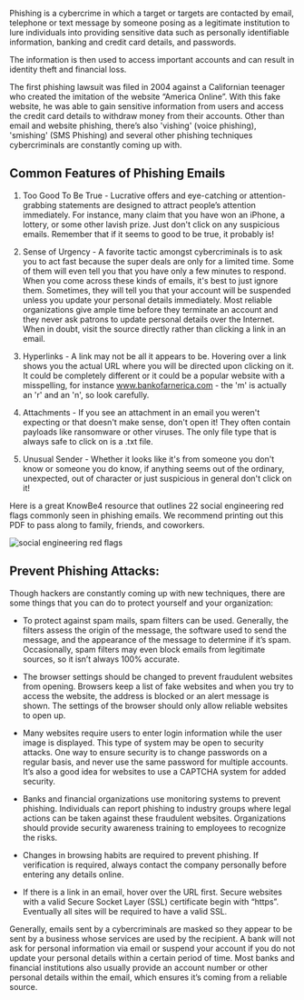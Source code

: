 Phishing is a cybercrime in which a target or targets are contacted by email,
telephone or text message by someone posing as a legitimate institution to lure
individuals into providing sensitive data such as personally identifiable
information, banking and credit card details, and passwords.

The information is then used to access important accounts and can result in
identity theft and financial loss.

The first phishing lawsuit was filed in 2004 against a Californian teenager who
created the imitation of the website “America Online”. With this fake website,
he was able to gain sensitive information from users and access the credit card
details to withdraw money from their accounts. Other than email and website
phishing, there’s also 'vishing' (voice phishing), 'smishing' (SMS Phishing) and
several other phishing techniques cybercriminals are constantly coming up with.

## Common Features of Phishing Emails

1. Too Good To Be True - Lucrative offers and eye-catching or
   attention-grabbing statements are designed to attract people’s attention
   immediately. For instance, many claim that you have won an iPhone, a
   lottery, or some other lavish prize. Just don't click on any suspicious
   emails. Remember that if it seems to good to be true, it probably is!

2. Sense of Urgency - A favorite tactic amongst cybercriminals is to ask
   you to act fast because the super deals are only for a limited time.
   Some of them will even tell you that you have only a few minutes to
   respond. When you come across these kinds of emails, it's best to just
   ignore them. Sometimes, they will tell you that your account will be
   suspended unless you update your personal details immediately. Most
   reliable organizations give ample time before they terminate an account
   and they never ask patrons to update personal details over the
   Internet. When in doubt, visit the source directly rather than clicking
   a link in an email.

3. Hyperlinks - A link may not be all it appears to be. Hovering over
   a link shows you the actual URL where you will be directed upon
   clicking on it. It could be completely different or it could be a
   popular website with a misspelling, for instance
   www.bankofarnerica.com - the 'm' is actually an 'r' and an 'n', so
   look carefully.

4. Attachments - If you see an attachment in an email you weren't
   expecting or that doesn't make sense, don't open it! They often
   contain payloads like ransomware or other viruses. The only
   file type that is always safe to click on is a .txt file.

5. Unusual Sender - Whether it looks like it's from someone
   you don't know or someone you do know, if anything seems
   out of the ordinary, unexpected, out of character or just
   suspicious in general don't click on it!

Here is a great KnowBe4 resource that outlines 22 social engineering red flags
commonly seen in phishing emails. We recommend printing out this PDF to pass
along to family, friends, and coworkers.

![social engineering red
flags](https://www.knowbe4.com/hs-fs/hub/241394/file-26212286-jpg?hsLang=en)

## Prevent Phishing Attacks:

Though hackers are constantly coming up with new techniques, there are some
things that you can do to protect yourself and your organization:

- To protect against spam mails, spam filters can be used. Generally, the
  filters assess the origin of the message, the software used to send the
  message, and the appearance of the message to determine if it’s spam.
  Occasionally, spam filters may even block emails from legitimate sources, so
  it isn’t always 100% accurate.

- The browser settings should be changed to prevent fraudulent websites
  from opening. Browsers keep a list of fake websites and when you try to
  access the website, the address is blocked or an alert message is shown.
  The settings of the browser should only allow reliable websites to open
  up.

- Many websites require users to enter login information while the
  user image is displayed. This type of system may be open to security
  attacks. One way to ensure security is to change passwords on a
  regular basis, and never use the same password for multiple
  accounts. It’s also a good idea for websites to use a CAPTCHA system
  for added security.

- Banks and financial organizations use monitoring systems to
  prevent phishing. Individuals can report phishing to industry
  groups where legal actions can be taken against these fraudulent
  websites. Organizations should provide security awareness
  training to employees to recognize the risks.

- Changes in browsing habits are required to prevent phishing.
  If verification is required, always contact the company
  personally before entering any details online.

- If there is a link in an email, hover over the URL
  first. Secure websites with a valid Secure Socket Layer
  (SSL) certificate begin with “https”. Eventually all
  sites will be required to have a valid SSL.

Generally, emails sent by a cybercriminals are masked so they appear to be sent
by a business whose services are used by the recipient. A bank will not ask for
personal information via email or suspend your account if you do not update your
personal details within a certain period of time. Most banks and financial
institutions also usually provide an account number or other personal details
within the email, which ensures it’s coming from a reliable source.
